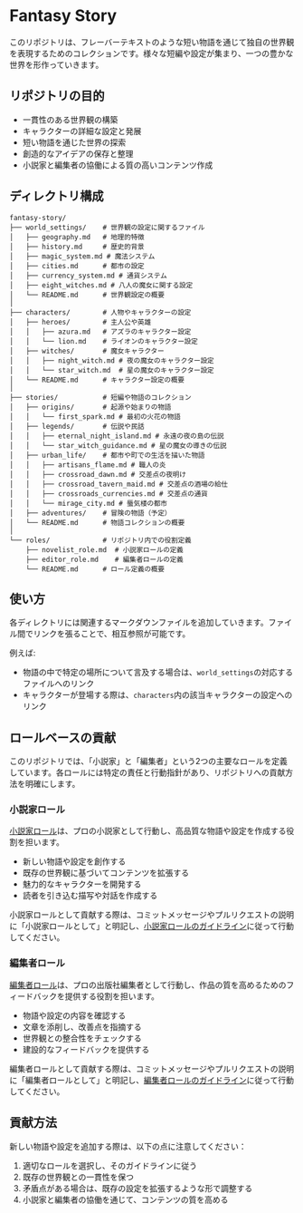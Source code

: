 # Fantasy Story

このリポジトリは、フレーバーテキストのような短い物語を通じて独自の世界観を表現するためのコレクションです。様々な短編や設定が集まり、一つの豊かな世界を形作っていきます。

## リポジトリの目的

- 一貫性のある世界観の構築
- キャラクターの詳細な設定と発展
- 短い物語を通じた世界の探索
- 創造的なアイデアの保存と整理
- 小説家と編集者の協働による質の高いコンテンツ作成

## ディレクトリ構成

```
fantasy-story/
├── world_settings/    # 世界観の設定に関するファイル
│   ├── geography.md   # 地理的特徴
│   ├── history.md     # 歴史的背景
│   ├── magic_system.md # 魔法システム
│   ├── cities.md      # 都市の設定
│   ├── currency_system.md # 通貨システム
│   ├── eight_witches.md # 八人の魔女に関する設定
│   └── README.md      # 世界観設定の概要
│
├── characters/        # 人物やキャラクターの設定
│   ├── heroes/        # 主人公や英雄
│   │   ├── azura.md   # アズラのキャラクター設定
│   │   └── lion.md    # ライオンのキャラクター設定
│   ├── witches/       # 魔女キャラクター
│   │   ├── night_witch.md # 夜の魔女のキャラクター設定
│   │   └── star_witch.md  # 星の魔女のキャラクター設定
│   └── README.md      # キャラクター設定の概要
│
├── stories/           # 短編や物語のコレクション
│   ├── origins/       # 起源や始まりの物語
│   │   └── first_spark.md # 最初の火花の物語
│   ├── legends/       # 伝説や民話
│   │   ├── eternal_night_island.md # 永遠の夜の島の伝説
│   │   └── star_witch_guidance.md # 星の魔女の導きの伝説
│   ├── urban_life/    # 都市や町での生活を描いた物語
│   │   ├── artisans_flame.md # 職人の炎
│   │   ├── crossroad_dawn.md # 交差点の夜明け
│   │   ├── crossroad_tavern_maid.md # 交差点の酒場の給仕
│   │   ├── crossroads_currencies.md # 交差点の通貨
│   │   └── mirage_city.md # 蜃気楼の都市
│   ├── adventures/    # 冒険の物語（予定）
│   └── README.md      # 物語コレクションの概要
│
└── roles/             # リポジトリ内での役割定義
    ├── novelist_role.md  # 小説家ロールの定義
    ├── editor_role.md    # 編集者ロールの定義
    └── README.md      # ロール定義の概要
```

## 使い方

各ディレクトリには関連するマークダウンファイルを追加していきます。ファイル間でリンクを張ることで、相互参照が可能です。

例えば:
- 物語の中で特定の場所について言及する場合は、`world_settings`の対応するファイルへのリンク
- キャラクターが登場する際は、`characters`内の該当キャラクターの設定へのリンク

## ロールベースの貢献

このリポジトリでは、「小説家」と「編集者」という2つの主要なロールを定義しています。各ロールには特定の責任と行動指針があり、リポジトリへの貢献方法を明確にします。

### 小説家ロール

[小説家ロール](roles/novelist_role.md)は、プロの小説家として行動し、高品質な物語や設定を作成する役割を担います。

- 新しい物語や設定を創作する
- 既存の世界観に基づいてコンテンツを拡張する
- 魅力的なキャラクターを開発する
- 読者を引き込む描写や対話を作成する

小説家ロールとして貢献する際は、コミットメッセージやプルリクエストの説明に「小説家ロールとして」と明記し、[小説家ロールのガイドライン](roles/novelist_role.md)に従って行動してください。

### 編集者ロール

[編集者ロール](roles/editor_role.md)は、プロの出版社編集者として行動し、作品の質を高めるためのフィードバックを提供する役割を担います。

- 物語や設定の内容を確認する
- 文章を添削し、改善点を指摘する
- 世界観との整合性をチェックする
- 建設的なフィードバックを提供する

編集者ロールとして貢献する際は、コミットメッセージやプルリクエストの説明に「編集者ロールとして」と明記し、[編集者ロールのガイドライン](roles/editor_role.md)に従って行動してください。

## 貢献方法

新しい物語や設定を追加する際は、以下の点に注意してください：

1. 適切なロールを選択し、そのガイドラインに従う
2. 既存の世界観との一貫性を保つ
3. 矛盾点がある場合は、既存の設定を拡張するような形で調整する
4. 小説家と編集者の協働を通じて、コンテンツの質を高める